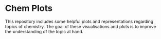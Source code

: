 # Chem Plots

This repository includes some helpful plots and representations regarding topics of chemistry. The goal of these visualisations and plots is to improve the understanding of the topic at hand. 
